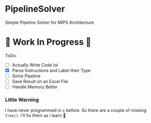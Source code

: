 # PipelineSolver

Simple Pipeline Solver for MIPS Architecture

# 🚧 Work In Progress 🚧

ToDo:

- [ ] Actually Write Code lol
- [x] Parse Instructions and Label their Type
- [ ] Solve Pipeline
- [ ] Save Result on an Excel File
- [ ] Handle Memory Better

### Little Warning

I have never programmed in c before. So there are a couple of missing `free()`.
I'll fix them as i learn 🍕
